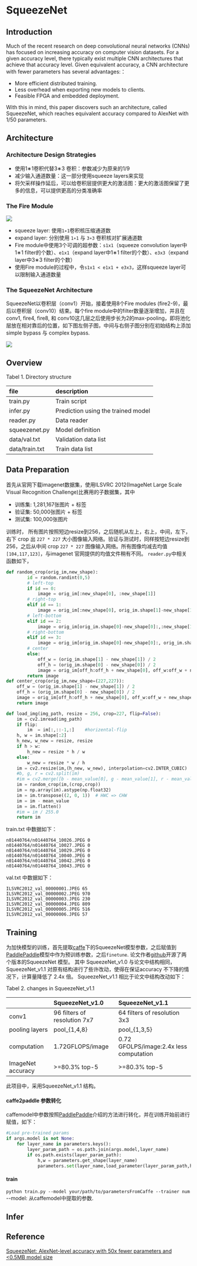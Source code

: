 SqueezeNet
===========
Introduction
-----------
Much of the recent research on deep convolutional neural networks (CNNs) has focused on increasing accuracy on computer vision datasets. For a given accuracy level, there typically exist multiple CNN architectures that achieve that accuracy level. Given equivalent accuracy, a CNN architecture with fewer parameters has several advantages:： 
* More efficient distributed training.  
* Less overhead when exporting new models to clients. 
* Feasible FPGA and embedded deployment.

With this in mind, this paper discovers such an architecture, called SqueezeNet, which reaches equivalent accuracy compared to AlexNet with 1/50 parameters.  

Architecture
-----------
### Architecture Design Strategies
  * 使用1∗1卷积代替3∗3 卷积：参数减少为原来的1/9 
  * 减少输入通道数量：这一部分使用squeeze layers来实现 
  * 将欠采样操作延后，可以给卷积层提供更大的激活图：更大的激活图保留了更多的信息，可以提供更高的分类准确率
### The Fire Module
![](https://github.com/Panxj/SqueezeNet/raw/master/images/fire_module.jpg)
  * squeeze layer: 使用`1∗1`卷积核压缩通道数
  * expand layer: 分别使用 `1∗1` 与 `3∗3` 卷积核对扩展通道数
  * Fire module中使用3个可调的超参数：`s1x1`（squeeze convolution layer中1∗1 filter的个数）、`e1x1`（expand layer中1∗1 filter的个数）、`e3x3`（expand layer中3∗3 filter的个数）
  * 使用Fire module的过程中，令`s1x1 < e1x1 + e3x3`，这样squeeze layer可以限制输入通道数量

### The SqueezeNet Architecture
SqueezeNet以卷积层（conv1）开始，接着使用8个Fire modules (fire2-9)，最后以卷积层（conv10）结束。每个fire module中的filter数量逐渐增加，并且在conv1, fire4, fire8, 和 conv10这几层之后使用步长为2的max-pooling，即将池化层放在相对靠后的位置，如下图左侧子图，中间与右侧子图分别在初始结构上添加
simple bypass 与 complex bypass.

![](https://github.com/Panxj/SqueezeNet/raw/master/images/architecture.jpg)

Overview
-----------
Tabel 1. Directory structure

|file | description|
|:--- |:---|
train.py | Train script
infer.py | Prediction using the trained model
reader.py| Data reader
squeezenet.py| Model definition
data/val.txt|Validation data list
data/train.txt| Train data list

Data Preparation
-----------
首先从官网下载imagenet数据集，使用ILSVRC 2012(ImageNet Large Scale Visual Recognition Challenge)比赛用的子数据集，其中<br>
* 训练集: 1,281,167张图片 + 标签
* 验证集: 50,000张图片 + 标签
* 测试集: 100,000张图片

训练时， 所有图片按照短边resize到256，之后随机从左上，右上，中间，左下，右下 crop 出 `227 * 227` 大小图像输入网络。验证与测试时，同样按短边resize到 256，之后从中间 crop `227 * 227` 图像输入网络。所有图像均减去均值`[104,117,123]`，与imagenet 官网提供的均值文件稍有不同。
`reader.py`中相关函数如下，
```python
def random_crop(orig_im,new_shape):
        id = random.randint(0,5)
        # left-top
        if id == 0:
            image = orig_im[:new_shape[0], :new_shape[1]]
        # right-top
        elif id == 1:
            image = orig_im[:new_shape[0], orig_im.shape[1]-new_shape[1]:]
        # left-bottom
        elif id == 2:
            image = orig_im[orig_im.shape[0]-new_shape[0]:,:new_shape[1]]
        # right-bottom
        elif id == 3:
            image = orig_im[orig_im.shape[0]-new_shape[0]:, orig_im.shape[1]-new_shape[1]:]
        # center
        else:
            off_w = (orig_im.shape[1] - new_shape[1]) / 2
            off_h = (orig_im.shape[0] - new_shape[0]) / 2
            image = orig_im[off_h:off_h + new_shape[0], off_w:off_w + new_shape[1]]
        return image
def center_crop(orig_im,new_shape=(227,227)):
    off_w = (orig_im.shape[1] - new_shape[1]) / 2
    off_h = (orig_im.shape[0] - new_shape[0]) / 2
    image = orig_im[off_h:off_h + new_shape[0], off_w:off_w + new_shape[1]]
    return image

def load_img(img_path, resize = 256, crop=227, flip=False):
    im = cv2.imread(img_path)
    if flip:
        im  = im[:,::-1,:]    #horizental-flip
    h, w = im.shape[:2]
    h_new, w_new = resize, resize
    if h > w:
        h_new = resize * h / w
    else:
        w_new = resize * w / h
    im = cv2.resize(im,(h_new, w_new), interpolation=cv2.INTER_CUBIC)
    #b, g, r = cv2.split(im)
    #im = cv2.merge([b - mean_value[0], g - mean_value[1], r - mean_value[2]])
    im = random_crop(im,(crop,crop))
    im = np.array(im).astype(np.float32)
    im = im.transpose((2, 0, 1))  # HWC => CHW
    im = im - mean_value
    im = im.flatten()
    #im = im / 255.0
    return im
```

train.txt 中数据如下：
```
n01440764/n01440764_10026.JPEG 0
n01440764/n01440764_10027.JPEG 0
n01440764/n01440764_10029.JPEG 0
n01440764/n01440764_10040.JPEG 0
n01440764/n01440764_10042.JPEG 0
n01440764/n01440764_10043.JPEG 0
```
val.txt 中数据如下：
```
ILSVRC2012_val_00000001.JPEG 65
ILSVRC2012_val_00000002.JPEG 970
ILSVRC2012_val_00000003.JPEG 230
ILSVRC2012_val_00000004.JPEG 809
ILSVRC2012_val_00000005.JPEG 516
ILSVRC2012_val_00000006.JPEG 57
```
Training
-----------
为加快模型的训练，首先提取[caffe](http://caffe.berkeleyvision.org/)下的SqueezeNet模型参数，之后赋值到[PaddlePaddle](http://www.paddlepaddle.org/)模型中作为预训练参数，之后`finetune`. 论文作者[github](https://github.com/DeepScale/SqueezeNet)开源了两个版本的SqueezeNet 模型。 其中 SqueezeNet_v1.0 与论文中结构相同，SqueezeNet_v1.1 对原有结构进行了些许改动，使得在保证accuracy 不下降的情况下，计算量降低了 2.4x 倍。 SqueezeNet_v1.1 相比于论文中结构改动如下：

Tabel 2. changes in SqueezeNet_v1.1
 
 | | SqueezeNet_v1.0 | SqueezeNet_v1.1|
 |:---|:---|:---|
 |conv1| 96 filters of resolution 7x7|64 filters of resolution 3x3|
 |pooling layers| pool_{1,4,8} | pool_{1,3,5}|
 |computation| 1.72GFLOPS/image| 0.72 GFOLPS/image:2.4x less computation|
 |ImageNet accuracy| >=80.3% top-5| >=80.3% top-5|
 
此项目中，采用SqueezeNet_v1.1 结构。<br>

#### caffe2paddle 参数转化
caffemodel中参数按照[PaddlePaddle](https://github.com/PaddlePaddle/models/tree/develop/image_classification/caffe2paddle)介绍的方法进行转化，并在训练开始前进行赋值，如下：
```python
#Load pre-trained params
if args.model is not None:
    for layer_name in parameters.keys():
        layer_param_path = os.path.join(args.model,layer_name)
        if os.path.exists(layer_param_path):
            h,w = parameters.get_shape(layer_name)
            parameters.set(layer_name,load_parameter(layer_param_path,h,w))
```

#### train
`python train.py --model your/path/to/parametersFromCaffe --trainer num` <br>
--model: 从caffemodel中提取的参数.<br>

Infer
-----------

Reference
-----------
[SqueezeNet: AlexNet-level accuracy with 50x fewer parameters and <0.5MB model size](https://arxiv.org/abs/1602.07360)


